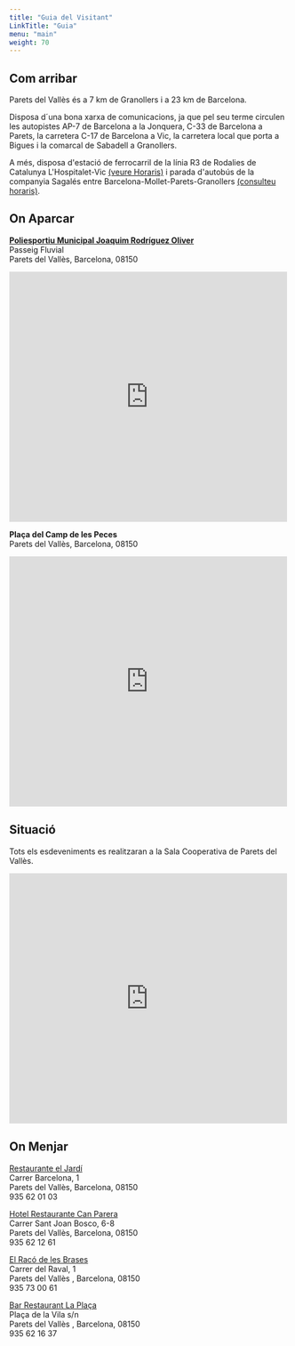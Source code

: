 ```yaml
---
title: "Guia del Visitant"
LinkTitle: "Guia"
menu: "main"
weight: 70
---
```


## Com arribar

Parets del Vallès és a 7 km de Granollers i a 23 km de Barcelona.

Disposa d´una bona xarxa de comunicacions, ja que pel seu terme circulen les autopistes AP-7 de Barcelona a la Jonquera, C-33 de Barcelona a Parets, la carretera C-17 de Barcelona a Vic, la carretera local que porta a Bigues i la comarcal de Sabadell a Granollers.

A més, disposa d'estació de ferrocarril de la línia R3 de Rodalies de Catalunya L'Hospitalet-Vic [(veure Horaris)](http://rodalies.gencat.cat/web/.content/02_Horaris/horaris/R3.pdf) i parada d'autobús de la companyia Sagalés entre Barcelona-Mollet-Parets-Granollers [(consulteu horaris)](http://www.sagales.com).

## On Aparcar

**[Poliesportiu Municipal Joaquim Rodríguez Oliver](http://www.parets.cat/la-vila/guia-del-municipi/equipaments/poliesportiu-municipal-joaquim-rodriguez-oliver)**\
Passeig Fluvial\
Parets del Vallès, Barcelona, 08150

<iframe width="500" height="450" frameborder="0" style="border:0" src="https://www.google.com/maps/embed/v1/place?q=place_id:ChIJ5VPpZaW4pBIRDkje1hls32c&key=AIzaSyBECd4GIw3O7OyPSVIp8Q2zuinVsk3nsi8" allowfullscreen></iframe>

**Plaça del Camp de les Peces**\
Parets del Vallès, Barcelona, 08150
<iframe src="https://www.google.com/maps/embed?pb=!1m18!1m12!1m3!1d2984.7881281399473!2d2.233254876001003!3d41.57382988440988!2m3!1f0!2f0!3f0!3m2!1i1024!2i768!4f13.1!3m3!1m2!1s0x12a4b8a67f9c4859%3A0x384c111d9020a66a!2sPla%C3%A7a%20del%20Camp%20de%20les%20Peces%2C%2008150%20Parets%20del%20Vall%C3%A8s%2C%20Barcelona!5e0!3m2!1ses!2ses!4v1716285506302!5m2!1ses!2ses" width="500" height="450" style="border:0;" allowfullscreen="" loading="lazy" referrerpolicy="no-referrer-when-downgrade"></iframe>

## Situació

Tots els esdeveniments es realitzaran a la Sala Cooperativa de Parets del Vallès.

<iframe src="https://www.google.com/maps/embed?pb=!1m18!1m12!1m3!1d2984.8169857353228!2d2.232501316064497!3d41.5732053792476!2m3!1f0!2f0!3f0!3m2!1i1024!2i768!4f13.1!3m3!1m2!1s0x12a4b8a59568d37f%3A0xa1e01ead5a8d455a!2sSala+Cooperativa!5e0!3m2!1ses!2ses!4v1520600006094" width="500" height="450" frameborder="0" style="border:0" allowfullscreen></iframe>

## On Menjar

[Restaurante el Jardí](https://goo.gl/maps/MQqjFxaKX1k)\
Carrer Barcelona, 1\
Parets del Vallès, Barcelona, 08150\
935 62 01 03

[Hotel Restaurante Can Parera](https://goo.gl/maps/73TWEEHYNQR2)\
Carrer Sant Joan Bosco, 6-8\
Parets del Vallès, Barcelona, 08150\
935 62 12 61

[El Racó de les Brases](https://www.google.com/maps/dir/41.5695807,2.2335077/el+raco+de+les+brasses/@41.5713096,2.2305539,16.99z/data=!4m9!4m8!1m1!4e1!1m5!1m1!1s0x12a4b8a5e855b251:0x318a32b6726a21b5!2m2!1d2.2344756!2d41.5735511)\
Carrer del Raval, 1\
Parets del Vallès , Barcelona, 08150\
935 73 00 61

[Bar Restaurant La Plaça](https://www.google.es/maps/place/Bar+Restaurant+La+Plaça/@41.5727296,2.2335422,17z/data=!4m13!1m5!2m4!1sbar+la+plaza+paret!5m2!5m1!1s2018-05-13!3m6!1s0x12a4b8a5bfe810b7:0xdc0f402c81e404ae!5m1!1s2018-05-13!8m2!3d41.5732253!4d2.2347787)\
Plaça de la Vila s/n\
Parets del Vallès , Barcelona, 08150\
935 62 16 37
